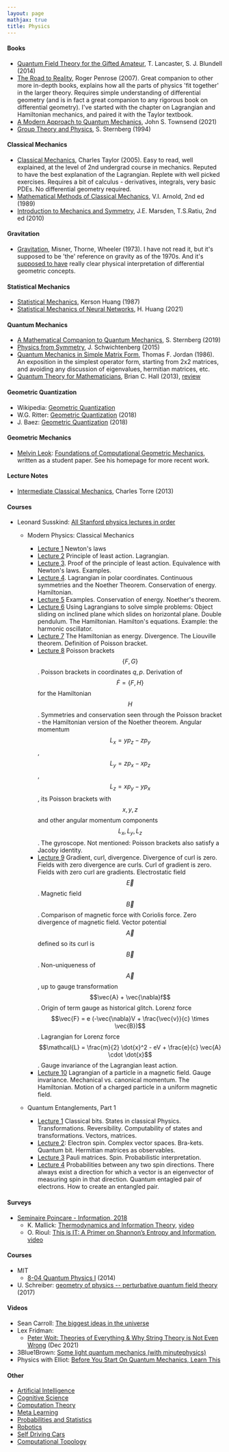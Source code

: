 ```yaml
---
layout: page
mathjax: true
title: Physics
---
```

#### Books
* [Quantum Field Theory for the Gifted Amateur](https://www.amazon.com/Quantum-Field-Theory-Gifted-Amateur/dp/019969933X), T. Lancaster, S. J. Blundell (2014)
* [The Road to Reality](https://www.amazon.com/Road-Reality-Complete-Guide-Universe/dp/0679776311), Roger Penrose (2007). Great companion to other more in-depth books, explains how all the parts of physics 'fit together' in the larger theory. Requires simple understanding of differential geometry (and is in fact a great companion to any rigorous book on differential geometry). I've started with the chapter on Lagrangian and Hamiltonian mechanics, and paired it with the Taylor textbook.
* [A Modern Approach to Quantum Mechanics](https://www.amazon.com/Modern-Approach-Quantum-Mechanics/dp/1891389785), John S. Townsend (2021)
* [Group Theory and Physics](https://www.amazon.com/Group-Theory-Physics-S-Sternberg/dp/0521558859), S. Sternberg (1994)

#### Classical Mechanics
* [Classical Mechanics](https://www.amazon.com/Classical-Mechanics-John-R-Taylor/dp/B003I03F42), Charles Taylor (2005). Easy to read, well explained, at the level of 2nd undergrad course in mechanics. Reputed to have the best explanation of the Lagrangian. Replete with well picked exercises. Requires a bit of calculus - derivatives, integrals, very basic PDEs. No differential geometry required.
* [Mathematical Methods of Classical Mechanics](https://www.amazon.com/Mathematical-Classical-Mechanics-Graduate-Mathematics/dp/0387968903/), V.I. Arnold, 2nd ed (1989)
* [Introduction to Mechanics and Symmetry](https://www.amazon.com/exec/obidos/ASIN/038798643X/melvinleokshomep), J.E. Marsden, T.S.Ratiu, 2nd ed (2010)

#### Gravitation
* [Gravitation](https://www.amazon.com/Gravitation-Charles-W-Misner/dp/0691177791), Misner, Thorne, Wheeler (1973). I have not read it, but it's supposed to be 'the' reference on gravity as of the 1970s. And it's [supposed to have](http://citeseerx.ist.psu.edu/viewdoc/download?doi=10.1.1.126.1099&rep=rep1&type=pdf) really clear physical interpretation of differential geometric concepts.

#### Statistical Mechanics
* [Statistical Mechanics](https://www.amazon.com/Statistical-Mechanics-2nd-Kerson-Huang/dp/0471815187), Kerson Huang (1987)
* [Statistical Mechanics of Neural Networks](https://www.amazon.com/Statistical-Mechanics-Neural-Networks-Haiping/dp/9811675694), H. Huang (2021)

#### Quantum Mechanics
* [A Mathematical Companion to Quantum Mechanics](https://www.amazon.com/Mathematical-Companion-Quantum-Mechanics-Physics/dp/0486826899), S. Sternberg (2019)
* [Physics from Symmetry](https://www.worldcat.org/title/physics-from-symmetry/oclc/910917227), J. Schwichtenberg (2015)
* [Quantum Mechanics in Simple Matrix Form](https://www.amazon.com/Quantum-Mechanics-Simple-Matrix-Physics/dp/0486445305), Thomas F. Jordan (1986). An exposition in the simplest operator form, starting from 2x2 matrices, and avoiding any discussion of eigenvalues, hermitian matrices, etc.
* [Quantum Theory for Mathematicians](https://www.amazon.com/Quantum-Theory-Mathematicians-Graduate-Mathematics/dp/146147115X), Brian C. Hall (2013), [review](https://www.amazon.com/gp/customer-reviews/R3Q509T6Z13W5G/ref=cm_cr_dp_d_rvw_ttl?ie=UTF8&ASIN=146147115X)

#### Geometric Quantization
* Wikipedia: [Geometric Quantization](https://en.wikipedia.org/wiki/Geometric_quantization)
* W.G. Ritter: [Geometric Quantization](https://arxiv.org/pdf/math-ph/0208008.pdf) (2018)
* J. Baez: [Geometric Quantization](https://math.ucr.edu/home/baez/quantization.html) (2018)

#### Geometric Mechanics
* [Melvin Leok](https://mathweb.ucsd.edu/~mleok/): [Foundations of Computational Geometric Mechanics](https://mathweb.ucsd.edu/~mleok/pdf/siam_spp_paper.pdf), written as a student paper. See his homepage for more recent work.

#### Lecture Notes
* [Intermediate Classical Mechanics](http://www.physics.usu.edu/torre/3550_Fall_2013/), Charles Torre (2013)

#### Courses
* Leonard Susskind: [All Stanford physics lectures in order](https://www.youtube.com/playlist?list=PL6i60qoDQhQGaGbbg-4aSwXJvxOqO6o5e)
  * Modern Physics: Classical Mechanics
    * [Lecture 1](https://www.youtube.com/playlist?list=PL6i60qoDQhQGaGbbg-4aSwXJvxOqO6o5e) Newton's laws
    * [Lecture 2](https://www.youtube.com/watch?v=h96SW0PfQcg&list=PL6i60qoDQhQGaGbbg-4aSwXJvxOqO6o5e&index=2) Principle of least action. Lagrangian.
    * [Lecture 3](https://www.youtube.com/watch?v=3YARPNZrcIY&list=PL6i60qoDQhQGaGbbg-4aSwXJvxOqO6o5e&index=3). Proof of the principle of least action. Equivalence with Newton's laws. Examples.
    * [Lecture 4](https://www.youtube.com/watch?v=FZDy_Dccv4s&list=PL6i60qoDQhQGaGbbg-4aSwXJvxOqO6o5e&index=4). Lagrangian in polar coordinates. Continuous symmetries and the Noether Theorem. Conservation of energy. Hamiltonian.
    * [Lecture 5](https://www.youtube.com/watch?v=3YARPNZrcIY&list=PL6i60qoDQhQGaGbbg-4aSwXJvxOqO6o5e&index=5) Examples. Conservation of energy. Noether's theorem.
    * [Lecture 6](https://www.youtube.com/watch?v=7SiW_x3cUBo&list=PL47F408D36D4CF129&index=6) Using Lagrangians to solve simple problems: Object sliding on inclined plane which slides on horizontal plane. Double pendulum. The Hamiltonian. Hamilton's equations. Example: the harmonic oscillator. 
    * [Lecture 7](https://www.youtube.com/watch?v=lQIbcV6dQzw&list=PL47F408D36D4CF129&index=7) The Hamiltonian as energy. Divergence. The Liouville theorem. Definition of Poisson bracket.
    * [Lecture 8](https://www.youtube.com/watch?v=oePbj7yrzUQ&list=PL47F408D36D4CF129&index=8) Poisson brackets $$\{F, G\}$$. Poisson brackets in coordinates $q, p$. Derivation of $$\dot{F} = \{F, H\}$$ for the Hamiltonian $$H$$. Symmetries and conservation seen through the Poisson bracket - the Hamiltonian version of the Noether theorem. Angular momentum $$L_x = yp_z - zp_y$$, $$L_y = zp_x - xp_z$$, $$L_z = xp_y - yp_x$$, its Poisson brackets with $$x, y, z$$ and other angular momentum components $$L_x, L_y, L_z$$. The gyroscope. Not mentioned: Poisson brackets also satisfy a Jacoby identity.
    * [Lecture 9](https://www.youtube.com/watch?v=WJn6h-6MMa8&list=PL47F408D36D4CF129&index=9) Gradient, curl, divergence. Divergence of curl is zero. Fields with zero divergence are curls. Curl of gradient is zero. Fields with zero curl are gradients. Electrostatic field $$\vec{E}$$. Magnetic field $$\vec{B}$$. Comparison of magnetic force with Coriolis force. Zero divergence of magnetic field. Vector potential $$\vec{A}$$ defined so its curl is $$\vec{B}$$. Non-uniqueness of $$\vec{A}$$, up to gauge transformation $$\vec{A} + \vec{\nabla}f$$. Origin of term gauge as historical glitch. Lorenz force $$\vec{F} = e (-\vec{\nabla}V + \frac{\vec{v}}{c} \times \vec{B})$$. Lagrangian for Lorenz force $$\mathcal{L} = \frac{m}{2} \dot{x}^2 - eV + \frac{e}{c} \vec{A} \cdot \dot{x}$$. Gauge invariance of the Lagrangian least action.
    * [Lecture 10](https://www.youtube.com/watch?v=bn5lKYHenSQ&list=PL47F408D36D4CF129&index=11) Lagrangian of a particle in a magnetic field. Gauge invariance. Mechanical vs. canonical momentum. The Hamiltonian. Motion of a charged particle in a uniform magnetic field.
    
  * Quantum Entanglements, Part 1
    * [Lecture 1](https://www.youtube.com/watch?v=0Eeuqh9QfNI) Classical bits. States in classical Physics. Transformations. Reversibility. Computability of states and transformations. Vectors, matrices.
    * [Lecture 2](https://www.youtube.com/watch?v=VtBRKw1Ab7E&list=PL6i60qoDQhQGaGbbg-4aSwXJvxOqO6o5e&index=21): Electron spin. Complex vector spaces. Bra-kets. Quantum bit. Hermitian matrices as observables.
    * [Lecture 3](https://www.youtube.com/watch?v=CaTF4QZ94Fk&list=PLF1A950040024A1ED&index=3) Pauli matrices. Spin. Probabilistic interpretation.
    * [Lecture 4](https://www.youtube.com/watch?v=5vfo512fvlE&t=3220s) Probabilities between any two spin directions. There always exist a direction for which a vector is an eigenvector of measuring spin in that direction. Quantum entagled pair of electrons. How to create an entangled pair.

#### Surveys
* [Seminaire Poincare - Information, 2018](http://www.bourbaphy.fr/novembre2018.html)
  * K. Mallick: [Thermodynamics and Information Theory](http://www.bourbaphy.fr/mallick.pdf), [video](https://www.youtube.com/watch?v=pXyONXaqqP8)
  * O. Rioul: [This is IT: A Primer on Shannon’s Entropy and Information](http://www.bourbaphy.fr/rioul.pdf), [video](https://www.youtube.com/watch?v=vinCEpee-tc)

#### Courses
* MIT
  * [8-04 Quantum Physics I](https://ocw.mit.edu/courses/physics/8-04-quantum-physics-i-spring-2013/lecture-videos/) (2014)
* U. Schreiber: [geometry of physics -- perturbative quantum field theory](https://ncatlab.org/nlab/show/geometry+of+physics+--+perturbative+quantum+field+theory) (2017)

#### Videos
* Sean Carroll: [The biggest ideas in the universe](https://www.youtube.com/playlist?list=PLrxfgDEc2NxZJcWcrxH3jyjUUrJlnoyzX)
* Lex Fridman:
  * [Peter Woit: Theories of Everything & Why String Theory is Not Even Wrong](https://www.youtube.com/watch?v=nDDJFvuFXdc) (Dec 2021)
* 3Blue1Brown: [Some light quantum mechanics (with minutephysics)](https://www.youtube.com/watch?v=MzRCDLre1b4)
* Physics with Elliot: [Before You Start On Quantum Mechanics, Learn This](https://www.youtube.com/watch?v=Nd4b0_vJZUk)

#### Other
* [Artificial Intelligence](artificial_intelligence.md)
* [Cognitive Science](cognitive_science.md)
* [Computation Theory](computation_theory.md)
* [Meta Learning](meta_learning.md)
* [Probabilities and Statistics](probabilities_and_statistics.md)
* [Robotics](robotics.md)
* [Self Driving Cars](self_driving_cars.md)
* [Computational Topology](computational_topology.md)
